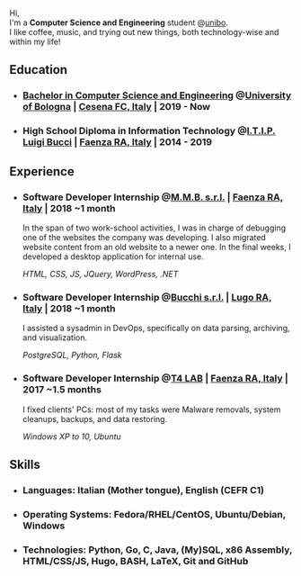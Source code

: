 Hi,\
I'm a **Computer Science and Engineering** student @[unibo](https://www.unibo.it/en/).\
I like coffee, music, and trying out new things, both technology-wise and within my life!

## Education

* ### **[Bachelor in Computer Science and Engineering](https://corsi.unibo.it/1cycle/ComputerScienceEngineering)** @[University of Bologna](https://www.unibo.it/en/) | [Cesena FC, Italy](https://www.openstreetmap.org/relation/42809) | 2019 - Now

* ### **High School Diploma in Information Technology** @[I.T.I.P. Luigi Bucci](https://www.itipfaenza.edu.it/) | [Faenza RA, Italy](https://www.openstreetmap.org/relation/43004) | 2014 - 2019

## Experience

* ### **Software Developer Internship** @[M.M.B. s.r.l.](https://www.mmbsoftware.it/portalemmb/en/home) | [Faenza RA, Italy](https://www.openstreetmap.org/relation/43004) | 2018 ~1 month
  In the span of two work-school activities, I was in charge of debugging one of the websites the company was developing.
  I also migrated website content from an old website to a newer one.
  In the final weeks, I developed a desktop application for internal use.

  _HTML, CSS, JS, JQuery, WordPress, .NET_

* ### **Software Developer Internship** @[Bucchi s.r.l.](http://www.bucchi.it/en/) | [Lugo RA, Italy](https://www.openstreetmap.org/relation/43140) | 2018 ~1 month
  I assisted a sysadmin in DevOps, specifically on data parsing, archiving, and visualization.

  _PostgreSQL, Python, Flask_

* ### **Software Developer Internship** @[T4 LAB](https://www.t4lab.it/) | [Faenza RA, Italy](https://www.openstreetmap.org/relation/43004) | 2017 ~1.5 months
  I fixed clients' PCs: most of my tasks were Malware removals, system cleanups, backups, and data restoring.

  _Windows XP to 10, Ubuntu_

## Skills

* ### **Languages**: Italian (Mother tongue), English (CEFR C1)
* ### **Operating Systems**: Fedora/RHEL/CentOS, Ubuntu/Debian, Windows
* ### **Technologies**: Python, Go, C, Java, (My)SQL, x86 Assembly, HTML/CSS/JS, Hugo, BASH, LaTeX, Git and GitHub
